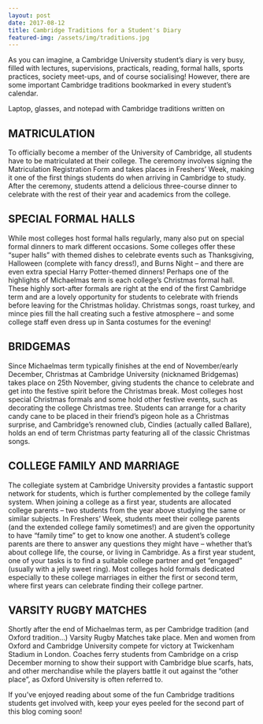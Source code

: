 ```yaml
---
layout: post
date: 2017-08-12
title: Cambridge Traditions for a Student's Diary
featured-img: /assets/img/traditions.jpg
---
```

As you can imagine, a Cambridge University student’s diary is very busy, filled with lectures, supervisions, practicals, reading, formal halls, sports practices, society meet-ups, and of course socialising! However, there are some important Cambridge traditions bookmarked in every student’s calendar.

Laptop, glasses, and notepad with Cambridge traditions written on

<h2>MATRICULATION</h2>
To officially become a member of the University of Cambridge, all students have to be matriculated at their college. The ceremony involves signing the Matriculation Registration Form and takes places in Freshers’ Week, making it one of the first things students do when arriving in Cambridge to study. After the ceremony, students attend a delicious three-course dinner to celebrate with the rest of their year and academics from the college.

<h2>SPECIAL FORMAL HALLS</h2>
While most colleges host formal halls regularly, many also put on special formal dinners to mark different occasions. Some colleges offer these “super halls” with themed dishes to celebrate events such as Thanksgiving, Halloween (complete with fancy dress!), and Burns Night – and there are even extra special Harry Potter-themed dinners! Perhaps one of the highlights of Michaelmas term is each college’s Christmas formal hall. These highly sort-after formals are right at the end of the first Cambridge term and are a lovely opportunity for students to celebrate with friends before leaving for the Christmas holiday. Christmas songs, roast turkey, and mince pies fill the hall creating such a festive atmosphere – and some college staff even dress up in Santa costumes for the evening!

<h2>BRIDGEMAS</h2>
Since Michaelmas term typically finishes at the end of November/early December, Christmas at Cambridge University (nicknamed Bridgemas) takes place on 25th November, giving students the chance to celebrate and get into the festive spirit before the Christmas break. Most colleges host special Christmas formals and some hold other festive events, such as decorating the college Christmas tree. Students can arrange for a charity candy cane to be placed in their friend’s pigeon hole as a Christmas surprise, and Cambridge’s renowned club, Cindies (actually called Ballare), holds an end of term Christmas party featuring all of the classic Christmas songs.

<h2>COLLEGE FAMILY AND MARRIAGE</h2>
The collegiate system at Cambridge University provides a fantastic support network for students, which is further complemented by the college family system. When joining a college as a first year, students are allocated college parents – two students from the year above studying the same or similar subjects. In Freshers’ Week, students meet their college parents (and the extended college family sometimes!) and are given the opportunity to have “family time” to get to know one another. A student’s college parents are there to answer any questions they might have – whether that’s about college life, the course, or living in Cambridge. As a first year student, one of your tasks is to find a suitable college partner and get “engaged” (usually with a jelly sweet ring). Most colleges hold formals dedicated especially to these college marriages in either the first or second term, where first years can celebrate finding their college partner.

<h2>VARSITY RUGBY MATCHES</h2>
Shortly after the end of Michaelmas term, as per Cambridge tradition (and Oxford tradition…) Varsity Rugby Matches take place. Men and women from Oxford and Cambridge University compete for victory at Twickenham Stadium in London. Coaches ferry students from Cambridge on a crisp December morning to show their support with Cambridge blue scarfs, hats, and other merchandise while the players battle it out against the “other place”, as Oxford University is often referred to.

If you’ve enjoyed reading about some of the fun Cambridge traditions students get involved with, keep your eyes peeled for the second part of this blog coming soon!
